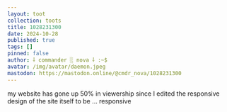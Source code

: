 ```yaml
---
layout: toot
collection: toots
title: 1028231300
date: 2024-10-28
published: true
tags: []
pinned: false
author: ⸸ commander ░ nova ⸸ :~$
avatar: /img/avatar/daemon.jpeg
mastodon: https://mastodon.online/@cmdr_nova/1028231300
---
```


my website has gone up 50% in viewership since I edited the responsive design of the site itself to be ... responsive
